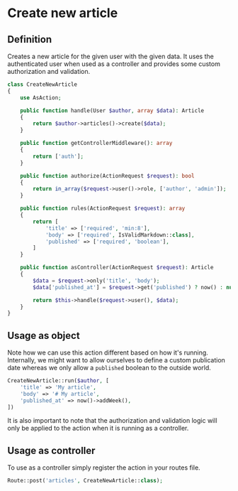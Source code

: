 # Create new article

## Definition

Creates a new article for the given user with the given data. It uses the authenticated user when used as a controller and provides some custom authorization and validation.

```php
class CreateNewArticle
{
    use AsAction;

    public function handle(User $author, array $data): Article
    {
        return $author->articles()->create($data);
    }

    public function getControllerMiddleware(): array
    {
        return ['auth'];
    }

    public function authorize(ActionRequest $request): bool
    {
        return in_array($request->user()->role, ['author', 'admin']);
    }

    public function rules(ActionRequest $request): array
    {
        return [
            'title' => ['required', 'min:8'],
            'body' => ['required', IsValidMarkdown::class],
            'published' => ['required', 'boolean'],
        ]
    }

    public function asController(ActionRequest $request): Article
    {
        $data = $request->only('title', 'body');
        $data['published_at'] = $request->get('published') ? now() : null;

        return $this->handle($request->user(), $data);
    }
}
```

## Usage as object

Note how we can use this action different based on how it's running. Internally, we might want to allow ourselves to define a custom publication date whereas we only allow a `published` boolean to the outside world.

```php
CreateNewArticle::run($author, [
    'title' => 'My article',
    'body' => '# My article',
    'published_at' => now()->addWeek(),
])
```

It is also important to note that the authorization and validation logic will only be applied to the action when it is running as a controller.

## Usage as controller

To use as a controller simply register the action in your routes file.

```php
Route::post('articles', CreateNewArticle::class);
```
